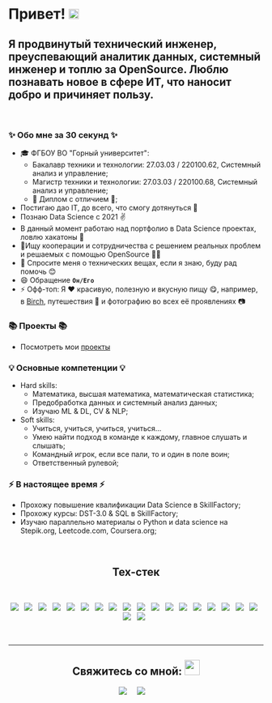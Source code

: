 # Привет! <img src="https://imgur.com/CTPzCrS.gif" height=20px width=20px>

## Я продвинутый технический инженер, преуспевающий аналитик данных, системный инженер и топлю за OpenSource. Люблю познавать новое в сфере ИТ, что наносит добро и причиняет пользу.

<br>

### &#10024; Обо мне за 30 секунд &#10024; 
* 🎓 ФГБОУ ВО "Горный университет":
  - Бакалавр техники и технологии: 27.03.03 / 220100.62, Системный анализ и управление;
  - Магистр техники и технологии: 27.03.03 / 220100.68, Системный анализ и управление;
  - &#128213; Диплом с отличием &#128213;;
* Постигаю дао IT, до всего, что смогу дотянуться &#129311;
* Познаю Data Science с 2021 &#9996;
* В данный момент работаю над портфолио в Data Science проектах, ловлю хакатоны &#129327;
* &#129309;Ищу кооперации и сотрудничества с решением реальных проблем и решаемых с помощью OpenSource &#129492;&#129299;
* &#128172; Спросите меня о технических вещах, если я знаю, буду рад помочь &#128522;
* &#128516; Обращение **<code>Он/Его</code>**
* &#9889; Офф-топ: Я ❤️ красивую, полезную и вкусную пищу &#128523;, например, в [Birch](https://birchrest.com/), путешествия &#128665; и фотографию во всех её проявлениях &#128247;

### &#128218; Проекты &#128218;

* Посмотреть мои [проекты](https://github.com/yaroslav-vorobyov/SF_DST)

### &#128161; Основные компетенции &#128161;
- Hard skills:
  * Математика, высшая математика, математическая статистика;
  * Предобработка данных и системный анализ данных;
  * Изучаю ML & DL, CV & NLP;
- Soft skills:
  * Учиться, учиться, учиться, учиться... 
  * Умею найти подход в команде к каждому, главное слушать и слышать;
  * Командный игрок, если все пали, то и один в поле воин;
  * Ответственный рулевой;

### &#9889; В настоящее время &#9889;
- Прохожу повышение квалификации Data Science в SkillFactory;
- Прохожу курсы: DST-3.0 & SQL в SkillFactory;
- Изучаю параллельно материалы о Python и data science на Stepik.org, Leetcode.com, Coursera.org;


<br>

<h2 align="center"> Тех-стек </h2>

<br>
<p align="center">
  <img src="https://img.shields.io/badge/python-3670A0?style=for-the-badge&logo=python&logoColor=ffdd54">&nbsp;&nbsp;
  <img src="https://img.shields.io/badge/c++-%2300599C.svg?style=for-the-badge&logo=c%2B%2B&logoColor=white">&nbsp;&nbsp;
  <img src="https://img.shields.io/badge/Jupyter-F37626.svg?&style=for-the-badge&logo=Jupyter&logoColor=white">&nbsp;&nbsp;
  <img src="https://img.shields.io/badge/numpy-%23013243.svg?style=for-the-badge&logo=numpy&logoColor=white">&nbsp;&nbsp; 
  <img src="https://img.shields.io/badge/pandas-%23150458.svg?style=for-the-badge&logo=pandas&logoColor=white">&nbsp;&nbsp; 
  <img src="https://img.shields.io/badge/Plotly-%233F4F75.svg?style=for-the-badge&logo=plotly&logoColor=white">&nbsp;&nbsp; 
  <img src="https://img.shields.io/badge/latex-%23008080.svg?style=for-the-badge&logo=latex&logoColor=white">&nbsp;&nbsp; 
  <img src="https://img.shields.io/badge/Markdown-000000?style=for-the-badge&logo=markdown&logoColor=white">&nbsp;&nbsp; 
  <img src="https://img.shields.io/badge/Git-F05032?style=for-the-badge&logo=git&logoColor=white">&nbsp;&nbsp;
  <img src="https://img.shields.io/badge/GitHub-100000?style=for-the-badge&logo=github&logoColor=white">&nbsp;&nbsp; 
  <img src="https://img.shields.io/badge/gitlab-%23181717.svg?style=for-the-badge&logo=gitlab&logoColor=f06611">&nbsp;&nbsp;  
  <img src="https://img.shields.io/badge/MS SQL-CC2927?style=for-the-badge&logo=microsoft sql server&logoColor=white">&nbsp;&nbsp; 
  <img src="https://img.shields.io/badge/Postgres-%23316192.svg?style=for-the-badge&logo=postgresql&logoColor=white">&nbsp;&nbsp; 
  <img src="https://img.shields.io/badge/Kaggle-035a7d?style=for-the-badge&logo=kaggle&logoColor=white">&nbsp;&nbsp; 
  <img src="https://img.shields.io/badge/LeetCode-000000?style=for-the-badge&logo=LeetCode&logoColor=#d16c06">&nbsp;&nbsp; 
  <img src="https://img.shields.io/badge/Coursera-%230056D2.svg?style=for-the-badge&logo=Coursera&logoColor=white">&nbsp;&nbsp; 
  <img src="https://img.shields.io/badge/Visual%20Studio%20Code-0078d7.svg?style=for-the-badge&logo=visual-studio-code&logoColor=5C2D91">&nbsp;&nbsp; 
  <img src="https://img.shields.io/badge/Microsoft-0078D4?style=for-the-badge&logo=microsoft&logoColor=white">&nbsp;&nbsp;  
  <img src="https://img.shields.io/badge/Linux-FCC624?style=for-the-badge&logo=linux&logoColor=black">&nbsp;&nbsp;  
  <!-- <img src="https://img.shields.io/badge/mac%20os-000000?style=for-the-badge&logo=macos&logoColor=F0F0F0">&nbsp;&nbsp;  -->
  <img src="https://img.shields.io/badge/jira-%230A0FFF.svg?style=for-the-badge&logo=jira&logoColor=white">&nbsp;&nbsp; 
</p>

<br>

---

<h2 align="center"> Свяжитесь со мной: <img src="https://github.com/TheDudeThatCode/TheDudeThatCode/blob/master/Assets/Handshake.gif" height="30px"></h2>

<p align="center">
  <a href="https://t.me/yar_tg"><img src="https://img.shields.io/badge/Telegram-2CA5E0?style=for-the-badge&logo=telegram&logoColor=white"></a>&nbsp;&nbsp;&nbsp;&nbsp; 
  <a href="https://www.kaggle.com/best1ll"><img src="https://img.shields.io/badge/Kaggle-035a7d?style=for-the-badge&logo=kaggle&logoColor=white"></a>&nbsp;&nbsp;&nbsp;&nbsp;
</p>